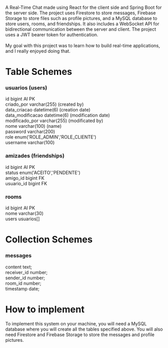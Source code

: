 A Real-Time Chat made using React for the client side and Spring Boot for the server side. The project uses Firestore to store messages, Firebase Storage to store files such as profile pictures, and a MySQL database to store users, rooms, and friendships. It also includes a WebSocket API for bidirectional communication between the server and client. The project uses a JWT bearer token for authentication. <br>
<br>
My goal with this project was to learn how to build real-time applications, and I really enjoyed doing that.

# Table Schemes
### usuarios (users)
id	bigint AI PK <br>
criado_por varchar(255) (created by)<br>
data_criacao	datetime(6) (creation date)<br>
data_modificacao	datetime(6) (modification date)<br>
modificado_por	varchar(255) (modificated by)<br>
nome	varchar(100) (name)<br>
password	varchar(200) <br>
role	enum('ROLE_ADMIN','ROLE_CLIENTE')<br>
username	varchar(100)<br>

### amizades (friendships)
id	bigint AI PK <br>
status	enum('ACEITO','PENDENTE') <br>
amigo_id	bigint FK <br>
usuario_id	bigint FK <br>

### rooms
id	bigint AI PK <br>
nome	varchar(30) <br>
users usuarios[] <br>

# Collection Schemes
### messages
 content text; <br>
 receiver_id number; <br>
 sender_id number; <br>
 room_id number; <br>
 timestamp date; <br>

 # How to implement
To implement this system on your machine, you will need a MySQL database where you will create all the tables specified above. You will also need Firestore and Firebase Storage to store the messages and profile pictures.
